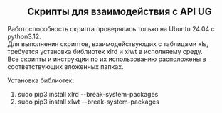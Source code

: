 <h2 align="center">Скрипты для взаимодействия с API UG</h2>

Работоспособность скрипта проверялась только на Ubuntu 24.04 с python3.12.<br>
Для выполнения скриптов, взаимодействующих с таблицами xls, требуется установка библиотек xlrd и xlwt в исполняему среду.<br>
Все скрипты и инструкции по их использованию расположены в соответствующих вложенных папках.<br>

Установка библиотек:
1. sudo pip3 install xlrd --break-system-packages
2. sudo pip3 install xlwt --break-system-packages
